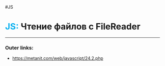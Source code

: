 #JS
# <font color="#00b0f0">JS:</font> Чтение файлов с FileReader
---
### Outer links:
- https://metanit.com/web/javascript/24.2.php